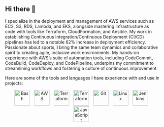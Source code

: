 ## Hi there 👋

I specialize in the deployment and management of AWS services such as EC2, S3, RDS, Lambda, and EKS, alongside mastering infrastructure as code with tools like Terraform, CloudFormation, and Ansible. My work in establishing Continuous Integration/Continuous Deployment (CI/CD) pipelines has led to a notable 62% increase in deployment efficiency. Passionate about sports, I bring the same team dynamics and collaborative spirit to creating agile, inclusive work environments. My hands-on experience with AWS’s suite of automation tools, including CodeCommit, CodeBuild, CodeDeploy, and CodePipeline, underpins my commitment to streamlining workflows and fostering a culture of continuous improvement.

Here are some of the tools and languages I have experience with and use in projects:
<p align="center">
<img align="centre" alt="Bash" width="50px" style="padding-right:10px;" src="https://cdn.jsdelivr.net/gh/devicons/devicon/icons/python/python-plain.svg" />
<img align="centre" alt="AWS" width="50px" style="padding-right:10px;" src="https://cdn.jsdelivr.net/gh/devicons/devicon/icons/amazonwebservices/amazonwebservices-original.svg" />
<img align="centre" alt="Terraform" width="50px" style="padding-right:10px;" src="https://cdn.jsdelivr.net/gh/devicons/devicon/icons/terraform/terraform-original.svg" />
<img align="centre" alt="Terraform" width="50px" style="padding-right:10px;" src="https://cdn.jsdelivr.net/gh/devicons/devicon/icons/jira/jira-original-wordmark.svg" />
<img align="centre" alt="Git" width="50px" style="padding-right:10px;" src="https://cdn.jsdelivr.net/gh/devicons/devicon/icons/git/git-original.svg" />
<img align="centre" alt="Linux" width="50px" style="padding-right:10px;" src="https://cdn.jsdelivr.net/gh/devicons/devicon/icons/linux/linux-original.svg" />
<img align="centre" alt="Jenkins" width="50px" style="padding-right:10px;" src="https://cdn.jsdelivr.net/gh/devicons/devicon/icons/html5/html5-plain.svg" />
<img align="centre" alt="JavaScript" width="50px" style="padding-right:10px;" src="https://cdn.jsdelivr.net/gh/devicons/devicon/icons/javascript/javascript-plain.svg" />    
</p>
